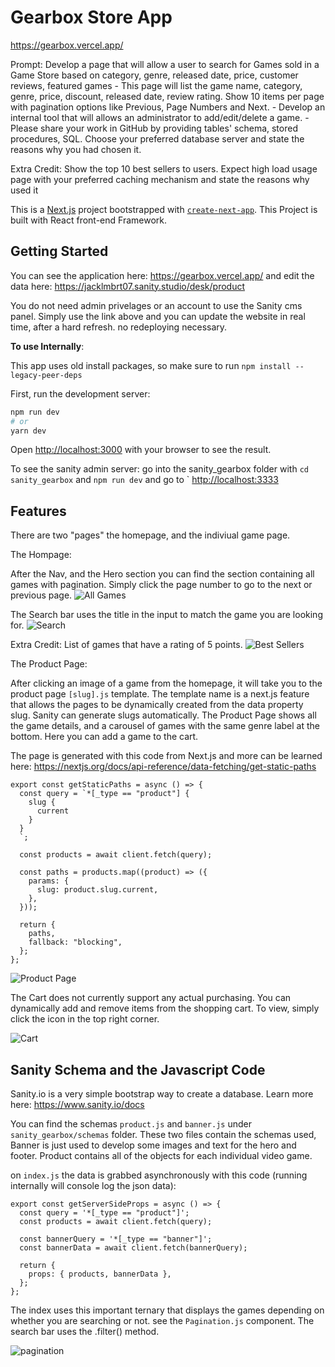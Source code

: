 # Gearbox Store App

https://gearbox.vercel.app/ 

Prompt: Develop a page that will allow a user to search for Games sold in a Game Store based on category, genre, released date, price, customer reviews, featured games - This page will list the game name, category, genre, price, discount, released date, review rating. Show 10 items per page with pagination options like Previous, Page Numbers and Next. - Develop an internal tool that will allows an administrator to add/edit/delete a game. - Please share your work in GitHub by providing tables' schema, stored procedures, SQL. Choose your preferred database server and state the reasons why you had chosen it.

Extra Credit: Show the top 10 best sellers to users. Expect high load usage page with your preferred caching mechanism and state the reasons why used it

This is a [Next.js](https://nextjs.org/) project bootstrapped with [`create-next-app`](https://github.com/vercel/next.js/tree/canary/packages/create-next-app). This Project is built with React front-end Framework.

## Getting Started

You can see the application here: https://gearbox.vercel.app/ and edit the data here: https://jacklmbrt07.sanity.studio/desk/product 

You do not need admin privelages or an account to use the Sanity cms panel. Simply use the link above and you can update the website in real time, after a hard refresh. no redeploying necessary.  


**To use Internally**:

This app uses old install packages, so make sure to run `npm install --legacy-peer-deps` 

First, run the development server:

```bash
npm run dev
# or
yarn dev
```

Open [http://localhost:3000](http://localhost:3000) with your browser to see the result.

To see the sanity admin server: go into the sanity_gearbox folder with `cd sanity_gearbox` and `npm run dev` and go to ` [http://localhost:3333](http://localhost:3333)

## Features

There are two "pages" the homepage, and the indiviual game page. 

The Hompage:

After the Nav, and the Hero section you can find the section containing all games with pagination. Simply click the page number to go to the next or previous page.
![All Games](./static/images/ss_1.png)

The Search bar uses the title in the input to match the game you are looking for.
![Search](./static/images/ss_2.png)

Extra Credit: List of games that have a rating of 5 points. 
![Best Sellers](./static/images/ss_3.png)

The Product Page:

After clicking an image of a game from the homepage, it will take you to the product page `[slug].js` template. The template name is a next.js feature that allows the pages to be dynamically created from the data property slug. Sanity can generate slugs automatically. The Product Page shows all the game details, and a carousel of games with the same genre label at the bottom. Here you can add a game to the cart. 

The page is generated  with this code from Next.js and more can be learned here: https://nextjs.org/docs/api-reference/data-fetching/get-static-paths 
```
export const getStaticPaths = async () => {
  const query = `*[_type == "product"] {
    slug {
      current
    }
  }
  `;

  const products = await client.fetch(query);

  const paths = products.map((product) => ({
    params: {
      slug: product.slug.current,
    },
  }));

  return {
    paths,
    fallback: "blocking",
  };
};
```

![Product Page](./static/images/ss_4.png)

The Cart does not currently support any actual purchasing. You can dynamically add and remove items from the shopping cart. To view, simply click the icon in the top right corner. 

![Cart](./static/images/ss_5.png)

## Sanity Schema and the Javascript Code

Sanity.io is a very simple bootstrap way to create a database. Learn more here: https://www.sanity.io/docs

You can find the schemas `product.js` and `banner.js` under `sanity_gearbox/schemas` folder. These two files contain the schemas used, Banner is just used to develop some images and text for the hero and footer. Product contains all of the objects for each individual video game. 

on `index.js` the data is grabbed asynchronously with this code (running internally will console log the json data): 

```
export const getServerSideProps = async () => {
  const query = '*[_type == "product"]';
  const products = await client.fetch(query);

  const bannerQuery = '*[_type == "banner"]';
  const bannerData = await client.fetch(bannerQuery);

  return {
    props: { products, bannerData },
  };
};
```

The index uses this important ternary that displays the games depending on whether you are searching or not. see the `Pagination.js` component. The search bar uses the .filter() method.

![pagination](./static/images/pagination.png)

